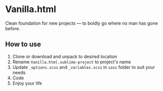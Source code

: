 Vanilla.html
============

Clean foundation for new projects — to boldly go where no man has gone before.


How to use
-----------

1. Clone or download and unpack to desired location
2. Rename `Vanilla.html.sublime-project` to project's name
3. Update `_options.scss` and `_variables.scss` in `sass` folder to suit your needs
4. Code
5. Enjoy your life
